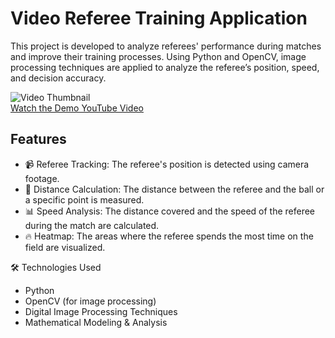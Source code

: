 # Video Referee Training Application

This project is developed to analyze referees' performance during matches and improve their training processes. Using Python and OpenCV, image processing techniques are applied to analyze the referee’s position, speed, and decision accuracy.

![Video Thumbnail](https://img.youtube.com/vi/7r8jc8ZQWUc/mqdefault.jpg)<br>
[Watch the Demo YouTube Video](https://www.youtube.com/watch?v=video_id)

## Features
* 📹 Referee Tracking: The referee's position is detected using camera footage.
* 🎯 Distance Calculation: The distance between the referee and the ball or a specific point is measured.
* 📊 Speed Analysis: The distance covered and the speed of the referee during the match are calculated.
* 🔥 Heatmap: The areas where the referee spends the most time on the field are visualized.

🛠️ Technologies Used
* Python
* OpenCV (for image processing)
* Digital Image Processing Techniques
* Mathematical Modeling & Analysis


